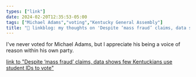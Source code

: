 ```yaml
---
types: ["link"]
date: 2024-02-20T12:35:53-05:00
tags: ["Michael Adams","voting","Kentucky General Assembly"]
title: "🔗 linkblog: my thoughts on 'Despite ‘mass fraud’ claims, data shows few Kentuckians use student IDs to vote'"
---
```

I've never voted for Michael Adams, but I appreciate his being a voice of reason within his own party.

[link to "Despite ‘mass fraud’ claims, data shows few Kentuckians use student IDs to vote"](https://www.lpm.org/news/2024-02-20/despite-mass-fraud-claims-data-shows-few-kentuckians-use-student-ids-to-vote)
